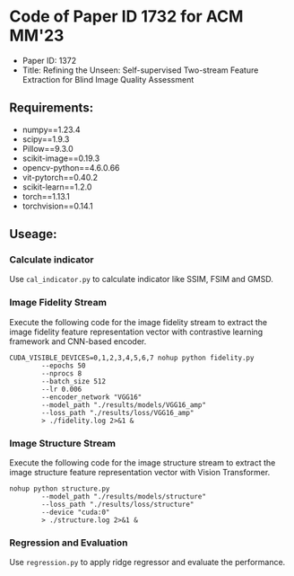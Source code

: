 # Code of Paper ID 1732 for ACM MM'23

- Paper ID: 1372
- Title: Refining the Unseen: Self-supervised Two-stream Feature Extraction for Blind Image Quality Assessment


## Requirements:

- numpy==1.23.4
- scipy==1.9.3
- Pillow==9.3.0
- scikit-image==0.19.3
- opencv-python==4.6.0.66
- vit-pytorch==0.40.2
- scikit-learn==1.2.0
- torch==1.13.1
- torchvision==0.14.1



## Useage:

### Calculate indicator

Use `cal_indicator.py` to calculate indicator like SSIM, FSIM and GMSD.


### Image Fidelity Stream

Execute the following code for the image fidelity stream to extract the image fidelity feature representation vector with contrastive learning framework and CNN-based encoder. 

```
CUDA_VISIBLE_DEVICES=0,1,2,3,4,5,6,7 nohup python fidelity.py 
        --epochs 50 
        --nprocs 8 
        --batch_size 512 
        --lr 0.006 
        --encoder_network "VGG16" 
        --model_path "./results/models/VGG16_amp" 
        --loss_path "./results/loss/VGG16_amp" 
        > ./fidelity.log 2>&1 &
```


### Image Structure Stream

Execute the following code for the image structure stream to extract the image structure feature representation vector with Vision Transformer.

```
nohup python structure.py 
        --model_path "./results/models/structure" 
        --loss_path "./results/loss/structure" 
        --device "cuda:0" 
        > ./structure.log 2>&1 &
```


### Regression and Evaluation

Use `regression.py` to apply ridge regressor and evaluate the performance.
